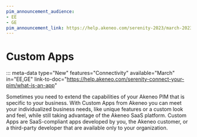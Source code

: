 ```yaml
---
pim_announcement_audience:
- EE
- GE
pim_announcement_link: https://help.akeneo.com/serenity-2023/march-2023-serenity-updates#custom-apps
---
```


# Custom Apps
::: meta-data type="New" features="Connectivity" available="March" in="EE,GE" link-to-doc="https://help.akeneo.com/serenity-connect-your-pim/what-is-an-app"

Sometimes you need to extend the capabilities of your Akeneo PIM that is specific to your business. With Custom Apps from Akeneo you can meet your individualized business needs, like unique features or a custom look and feel, while still taking advantage of the Akeneo SaaS platform. Custom Apps are SaaS-compliant apps developed by you, the Akeneo customer, or a third-party developer that are available only to your organization.



